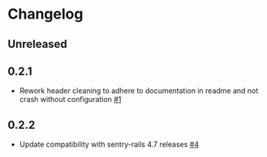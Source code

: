 # Changelog

## Unreleased

## 0.2.1

- Rework header cleaning to adhere to documentation in readme and not crash without configuration [#1](https://github.com/mrexox/sentry-sanitizer/pull/1)

## 0.2.2

- Update compatibility with sentry-rails 4.7 releases [#4](https://github.com/mrexox/sentry-sanitizer/pull/4)
